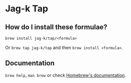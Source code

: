 # Jag-k Tap

## How do I install these formulae?

`brew install jag-k/tap/<formula>`

Or `brew tap jag-k/tap` and then `brew install <formula>`.

## Documentation

`brew help`, `man brew` or check [Homebrew's documentation](https://docs.brew.sh).
